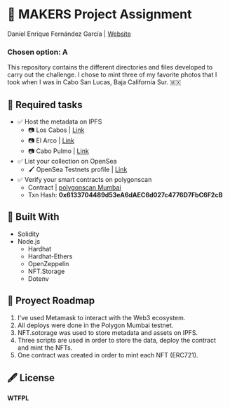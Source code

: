 # 🧠 MAKERS Project Assignment
Daniel Enrique Fernández García | [Website](osteguin.com/)
### Chosen option: A
This repository contains the different directories and files developed to carry out the challenge. I chose to mint three of my favorite photos that I took when I was in Cabo San Lucas, Baja California Sur. 🇲🇽
## 📝 Required tasks
* ✅ Host the metadata on IPFS
    *    📷 Los Cabos | [Link](https://ipfs.io/ipfs/bafyreidts5yro2pylvjpxlp5agwvwd4uujngr5t3qkcez2wirv676aooua/metadata.json)
    *    📷 El Arco | [Link](https://ipfs.io/ipfs/bafyreiggglaiuthiyx46vgqk6jyklf4i2n25p54oikegi4dcy6sn6oamkq/metadata.json)
    *    📷 Cabo Pulmo | [Link](https://ipfs.io/ipfs/bafyreifsgqxe44moec63xjbtarshripymsleoopvmpg5ej4ma3empgqazm/metadata.json)
* ✅ List your collection on OpenSea
    * 🖌 OpenSea Testnets profile | [Link](https://testnets.opensea.io/osteguin)
* ✅ Verify your smart contracts on polygonscan
    * Contract | [polygonscan Mumbai](https://mumbai.polygonscan.com/address/0x6133704489d53ea6daec6d027c4776d7fbc6f2cb) 
    * Txn Hash: **0x6133704489d53eA6dAEC6d027c4776D7FbC6F2cB**
## 🔨 Built With
* Solidity
* Node.js
    * Hardhat
    * Hardhat-Ethers
    * OpenZeppelin
    * NFT.Storage
    * Dotenv

## 📂 Proyect Roadmap
1. I've used Metamask to interact with the Web3 ecosystem.
2. All deploys were done in the Polygon Mumbai testnet.
3. NFT.sotorage was used to store metadata and assets on IPFS. 
4. Three scripts are used in order to store the data, deploy the contract and mint the NFTs.
5. One contract was created in order to mint each NFT (ERC721).

## 🖋 License
**WTFPL**